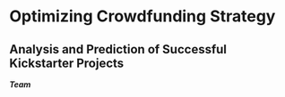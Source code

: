 # Optimizing Crowdfunding Strategy

## Analysis and Prediction of Successful Kickstarter Projects

***Team***
